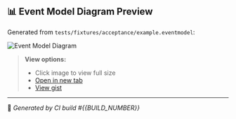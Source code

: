 <!-- DIAGRAM_START -->
## 📊 Event Model Diagram Preview

Generated from `tests/fixtures/acceptance/example.eventmodel`:

![Event Model Diagram]({{SVG_URL}})

> **View options:**
> - Click image to view full size
> - [Open in new tab]({{SVG_URL}})
> - [View gist](https://gist.github.com/{{GIST_ID}})

---
🤖 *Generated by CI build #{{BUILD_NUMBER}}*
<!-- DIAGRAM_END -->